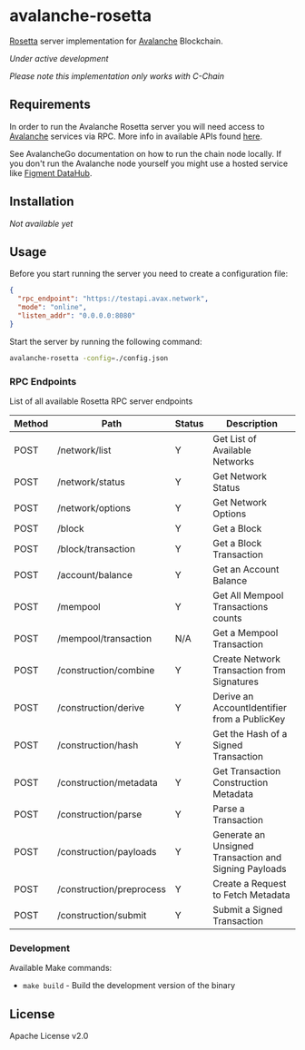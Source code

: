 # avalanche-rosetta

[Rosetta][1] server implementation for [Avalanche][2] Blockchain.

*Under active development*

*Please note this implementation only works with C-Chain*

## Requirements

In order to run the Avalanche Rosetta server you will need access to [Avalanche][3]
services via RPC. More info in available APIs found [here][4].

See AvalancheGo documentation on how to run the chain node locally. If you don't run
the Avalanche node yourself you might use a hosted service like [Figment DataHub][5].

## Installation

*Not available yet*

## Usage

Before you start running the server you need to create a configuration file:

```json
{
  "rpc_endpoint": "https://testapi.avax.network",
  "mode": "online",
  "listen_addr": "0.0.0.0:8080"
}

```

Start the server by running the following command:

```bash
avalanche-rosetta -config=./config.json
```

### RPC Endpoints

List of all available Rosetta RPC server endpoints

| Method | Path                     | Status | Description
|--------|--------------------------|--------|------------------------------------
| POST   | /network/list            | Y      | Get List of Available Networks
| POST   | /network/status          | Y      | Get Network Status
| POST   | /network/options         | Y      | Get Network Options
| POST   | /block                   | Y      | Get a Block
| POST   | /block/transaction       | Y      | Get a Block Transaction
| POST   | /account/balance         | Y      | Get an Account Balance
| POST   | /mempool                 | Y      | Get All Mempool Transactions counts
| POST   | /mempool/transaction     | N/A    | Get a Mempool Transaction
| POST   | /construction/combine    | Y      | Create Network Transaction from Signatures
| POST   | /construction/derive     | Y      | Derive an AccountIdentifier from a PublicKey
| POST   | /construction/hash       | Y      | Get the Hash of a Signed Transaction
| POST   | /construction/metadata   | Y      | Get Transaction Construction Metadata
| POST   | /construction/parse      | Y      | Parse a Transaction
| POST   | /construction/payloads   | Y      | Generate an Unsigned Transaction and Signing Payloads
| POST   | /construction/preprocess | Y      | Create a Request to Fetch Metadata
| POST   | /construction/submit     | Y      | Submit a Signed Transaction

### Development

Available Make commands:

- `make build` - Build the development version of the binary

## License

Apache License v2.0

[1]: https://www.rosetta-api.org/
[2]: https://www.avalabs.org/
[3]: https://github.com/ava-labs/avalanchego
[4]: https://docs.avax.network/v1.0/en/api/intro-apis/
[5]: https://figment.io/datahub/
